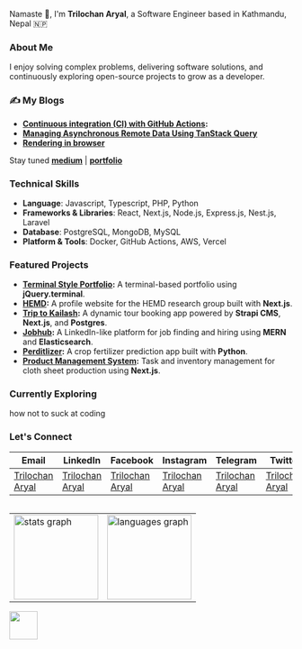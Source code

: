 Namaste 🙏, I'm **Trilochan Aryal**, a Software Engineer based in Kathmandu, Nepal 🇳🇵  

### About Me  

I enjoy solving complex problems, delivering software solutions, and continuously exploring open-source projects to grow as a developer.  

### ✍️ My Blogs 

- **[Continuous integration (CI) with GitHub Actions](https://medium.com/@aryaltrylowchan](https://medium.com/@Trilochanaryal/continuous-integration-ci-with-github-actions-2dc7f9cf2491)):**  
- **[Managing Asynchronous Remote Data Using TanStack Query](https://medium.com/@Trilochanaryal/managing-asynchronous-remote-data-using-tanstack-query-e57562762015)**
- **[Rendering in browser](https://medium.com/@Trilochanaryal/rendering-in-browser-e6e0e9e1c738)**

Stay tuned **[medium](https://medium.com/@Trilochanaryal)** | **[portfolio](https://atrilochan.com.np)** 

### Technical Skills  
  
- **Language**: Javascript, Typescript, PHP, Python  
- **Frameworks & Libraries**: React, Next.js, Node.js, Express.js, Nest.js, Laravel  
- **Database**: PostgreSQL, MongoDB, MySQL  
- **Platform & Tools**: Docker, GitHub Actions, AWS, Vercel  

### Featured Projects  
  
- **[Terminal Style Portfolio](https://trylow-terminal-portfolio.vercel.app/):** A terminal-based portfolio using **jQuery.terminal**.  
- **[HEMD](https://hemd.vercel.app/):** A profile website for the HEMD research group built with **Next.js**.  
- **[Trip to Kailash](https://mtkailashtrip.com/):** A dynamic tour booking app powered by **Strapi CMS**, **Next.js**, and **Postgres**.  
- **[Jobhub](https://github.com/trylow10/jobhub):** A LinkedIn-like platform for job finding and hiring using **MERN** and **Elasticsearch**.  
- **[Perditlizer](https://github.com/trylow10/Crop-fertilizer-prediction):** A crop fertilizer prediction app built with **Python**.  
- **[Product Management System](https://github.com/trylow10/pmsV1):** Task and inventory management for cloth sheet production using **Next.js**.  

### Currently Exploring  
  
how not to suck at coding

### Let's Connect  

| **Email** | **LinkedIn** | **Facebook** | **Instagram** | **Telegram** | **Twitter** | **Medium** |
|-----------|--------------|--------------|---------------|--------------|-------------|------------|
| [Trilochan Aryal](mailto:aryaltrylowchan@gmail.com) | [Trilochan Aryal](https://www.linkedin.com/in/trilochanaryal/) | [Trilochan Aryal](https://facebook.com/trylow.arl) | [Trilochan Aryal](https://instagram.com/trylow.arl) | [Trilochan Aryal](https://t.me/trylow) | [Trilochan Aryal](https://x.com/TrilochanArl) | [Trilochan Aryal](https://medium.com/@Trilochanaryal) |

<table align="left">
  <tr>
    <td>
        <img src="https://github-readme-stats.vercel.app/api?username=trilochanaryal&hide_title=false&hide_rank=false&show_icons=true&include_all_commits=true&count_private=true&disable_animations=false&theme=dracula&locale=en&hide_border=false&order=1" height="150" alt="stats graph"  />
    </td>
    <td>
<img src="https://github-readme-stats.vercel.app/api/top-langs?username=trilochanaryal&locale=en&hide_title=false&layout=compact&card_width=320&langs_count=5&theme=dracula&hide_border=false&order=2" height="150" alt="languages graph"  />    </td>
  </tr>
</table>

<div align="left">  
    <img height="50px" src="https://profile-counter.glitch.me/trilochanaryal/count.svg"/>  
</div>
